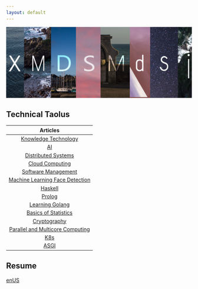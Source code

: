 ```yaml
---
layout: default
---
```



![xm](/assets/xmcover.png)




## Technical Taolus

|Articles |
|:--:|
|[Knowledge Technology](./KnowledgeTechnology/KTReview.md)|
|[AI](./AI/AIReview.md)|
|[Distributed Systems](./DistributedSystems/full-semester-notes.pdf)|
|[Cloud Computing](./CloudComputing/CCC.md)|
|[Software Management](./SPM/SPM.xmind)|
|[Machine Learning Face Detection](./FaceDetection/FaceDetection.md)|
|[Haskell](./Haskell/Haskell.md)|
|[Prolog](./Prolog/Prolog.md)|
|[Learning Golang](./Golang/Golang.md)|
|[Basics of Statistics](./Statistics/Statistics.md)|
|[Cryptography](./Crypto/Crypto.md)|
|[Parallel and Multicore Computing](./ParallelComputing/ParallelComputing.md)|
|[K8s](./K8s/K8s.md)|
|[ASGI](./PythonWeb/PythonWeb.md)|



## Resume

[enUS](./resume/enUS.md)

<style>
    table {
        width:100%;    
    }
</style>
